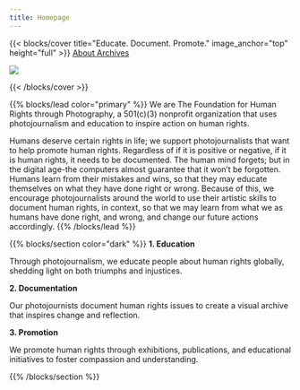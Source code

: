 ```yaml
---
title: Homepage
---
```


{{< blocks/cover title="Educate. Document. Promote." image_anchor="top" height="full" >}}
<a class="btn btn-lg btn-primary me-3 mb-4" href="/about/">
  About 
</a>
<a class="btn btn-lg btn-secondary me-3 mb-4" href="https://fhrp.org/contribute">
  Archives
</a>
<p class="lead mt-5"><a target="_blank" href="https://donorbox.org/donations-year-2"><img src="/images/logo-button-medium.png" /></a></p>
{{< /blocks/cover >}}


{{% blocks/lead color="primary" %}}
We are The Foundation for Human Rights through Photography, a 501(c)(3) nonprofit organization that uses photojournalism and education to inspire action on human rights.

Humans deserve certain rights in life; we support photojournalists that want to help promote human rights. Regardless of if it is positive or negative, if it is human rights, it needs to be documented. The human mind forgets; but in the digital age-the computers almost guarantee that it won’t be forgotten. Humans learn from their mistakes and wins, so that they may educate themselves on what they have done right or wrong. Because of this, we encourage photojournalists around the world to use their artistic skills to document human rights, in context, so that we may learn from what we as humans have done right, and wrong, and change our future actions accordingly.
{{% /blocks/lead %}}


{{% blocks/section color="dark" %}}
<b>1. Education</b>

Through photojournalism, we educate people about human rights globally, shedding light on both triumphs and injustices.

<b>2. Documentation</b>

Our photojournists document human rights issues to create a visual archive that inspires change and reflection.

<b>3. Promotion</b>

We promote human rights through exhibitions, publications, and educational initiatives to foster compassion and understanding.

{{% /blocks/section %}}